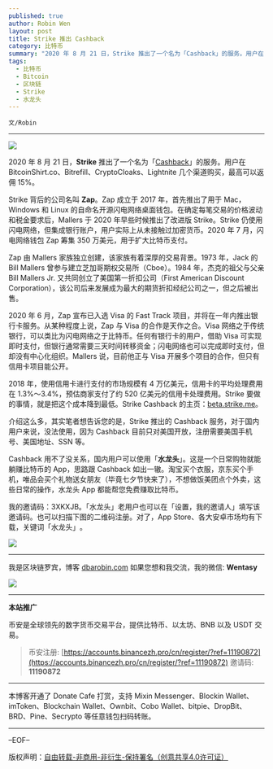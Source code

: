 ```yaml
---
published: true
author: Robin Wen
layout: post
title: Strike 推出 Cashback
category: 比特币
summary: "2020 年 8 月 21 日，Strike 推出了一个名为「Cashback」的服务。用户在 BitcoinShirt.co、Bitrefill、CryptoCloaks、Lightnite 几个渠道购买，最高可以返佣 15%。Cashback 用不了没关系，国内用户可以使用「水龙头」。这是一个日常购物就能躺赚比特币的 App，思路跟 Cashback 如出一辙。淘宝买个衣服，京东买个手机，唯品会买个礼物送女朋友（毕竟七夕节快来了），不想做饭美团点个外卖，这些日常的操作，水龙头 App 都能帮您免费赚取比特币。"
tags:
  - 比特币
  - Bitcoin
  - 区块链
  - Strike
  - 水龙头
---
```


`文/Robin`

***

![](https://cdn.dbarobin.com/xp7ndbi.png)

2020 年 8 月 21 日，**Strike** 推出了一个名为「[Cashback](https://medium.com/@JimmyMow/announcing-cashback-by-strike-cce2829bc152)」的服务。用户在 BitcoinShirt.co、Bitrefill、CryptoCloaks、Lightnite 几个渠道购买，最高可以返佣 15%。

Strike 背后的公司名叫 **Zap**。Zap 成立于 2017 年，首先推出了用于 Mac，Windows 和 Linux 的自命名开源闪电网络桌面钱包。在确定每笔交易的价格波动和税金要求后，Mallers 于 2020 年早些时候推出了改进版 Strike。Strike 仍使用闪电网络，但集成银行账户，用户实际上从未接触过加密货币。2020 年 7 月，闪电网络钱包 Zap 筹集 350 万美元，用于扩大比特币支付。

Zap 由 Mallers 家族独立创建，该家族有着深厚的交易背景。1973 年，Jack 的 Bill Mallers 曾参与建立芝加哥期权交易所（Cboe）。1984 年，杰克的祖父与父亲 Bill Mallers Jr. 又共同创立了美国第一折扣公司（First American Discount Corporation），该公司后来发展成为最大的期货折扣经纪公司之一，但之后被出售。

2020 年 6 月，Zap 宣布已入选 Visa 的 Fast Track 项目，并将在一年内推出银行卡服务。从某种程度上说，Zap 与 Visa 的合作是天作之合。Visa 网络之于传统银行，可以类比为闪电网络之于比特币。任何有银行卡的用户，借助 Visa 可实现即时支付，但银行通常需要三天时间转移资金；闪电网络也可以完成即时支付，但却没有中心化组织。Mallers 说，目前他正与 Visa 开展多个项目的合作，但只有信用卡项目能公开。

2018 年，使用信用卡进行支付的市场规模有 4 万亿美元，信用卡的平均处理费用在 1.3%～3.4%，预估商家支付了约 520 亿美元的信用卡处理费用。Strike 要做的事情，就是把这个成本降到最低。Strike Cashback 的主页：[beta.strike.me](https://beta.strike.me)。

介绍这么多，其实笔者想告诉您的是，Strike 推出的 Cashback 服务，对于国内用户来说，没法使用，因为 Cashback 目前只对美国开放，注册需要美国手机号、美国地址、SSN 等。

Cashback 用不了没关系，国内用户可以使用「**水龙头**」。这是一个日常购物就能躺赚比特币的 App，思路跟 Cashback 如出一辙。淘宝买个衣服，京东买个手机，唯品会买个礼物送女朋友（毕竟七夕节快来了），不想做饭美团点个外卖，这些日常的操作，水龙头 App 都能帮您免费赚取比特币。

我的邀请码：3XKXJB。「水龙头」老用户也可以在「设置，我的邀请人」填写该邀请码。​也可以扫描​下图的二维码注册。​对了，App Store、各大安卓市场均有下载，关键词「水龙头」​。​

![](https://cdn.dbarobin.com/kwdjijt.png)

***

我是区块链罗宾，博客 [dbarobin.com](https://dbarobin.com/)
如果您想和我交流，我的微信: **Wentasy**

![](https://cdn.dbarobin.com/v4yywe2.png)

***

**本站推广**

币安是全球领先的数字货币交易平台，提供比特币、以太坊、BNB 以及 USDT 交易。

> 币安注册: [https://accounts.binancezh.pro/cn/register/?ref=11190872](https://accounts.binancezh.pro/cn/register/?ref=11190872)
> 邀请码: **11190872**

***

本博客开通了 Donate Cafe 打赏，支持 Mixin Messenger、Blockin Wallet、imToken、Blockchain Wallet、Ownbit、Cobo Wallet、bitpie、DropBit、BRD、Pine、Secrypto 等任意钱包扫码转账。

<center>
    <div class="--donate-button"
         data-button-id="f8b9df0d-af9a-460d-8258-d3f435445075"
    ></div>
</center>

***

–EOF–

版权声明：[自由转载-非商用-非衍生-保持署名（创意共享4.0许可证）](http://creativecommons.org/licenses/by-nc-nd/4.0/deed.zh)